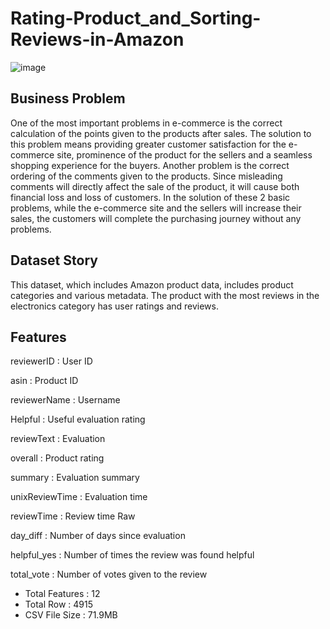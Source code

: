 # Rating-Product_and_Sorting-Reviews-in-Amazon

![image](https://user-images.githubusercontent.com/76455945/201478316-9de31a67-1ae8-4843-bf92-dee5ee9e0d55.png)

## Business Problem
One of the most important problems in e-commerce is the correct calculation of the points given to the products after sales. The solution to this problem means providing greater customer satisfaction for the e-commerce site, prominence of the product for the sellers and a seamless shopping experience for the buyers. Another problem is the correct ordering of the comments given to the products. Since misleading comments will directly affect the sale of the product, it will cause both financial loss and loss of customers. In the solution of these 2 basic problems, while the e-commerce site and the sellers will increase their sales, the customers will complete the purchasing journey without any problems.

## Dataset Story
This dataset, which includes Amazon product data, includes product categories and various metadata. The product with the most reviews in the electronics category has user ratings and reviews.

## Features

reviewerID : User ID

asin : Product ID

reviewerName : Username

Helpful : Useful evaluation rating

reviewText : Evaluation

overall : Product rating

summary : Evaluation summary

unixReviewTime : Evaluation time

reviewTime : Review time Raw

day_diff : Number of days since evaluation

helpful_yes : Number of times the review was found helpful

total_vote : Number of votes given to the review


* Total Features : 12
* Total Row : 4915
* CSV File Size : 71.9MB
